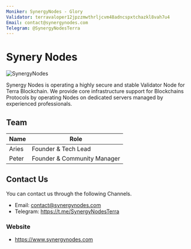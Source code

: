 ```yaml
---
Moniker: SynergyNodes - Glory
Validator: terravaloper12jpzzmwthrljcvm48adncspxtchazkl8vah7u4
Email: contact@synergynodes.com
Telegram: @SynergyNodesTerra
---
```


# Synery Nodes
![SynergyNodes](https://avatars1.githubusercontent.com/u/43811871?s=460&v=4)

Synergy Nodes is operating a highly secure and stable Validator Node for Terra Blockchain. We provide core infrastructure support for Blockchains Protocols by operating Nodes on dedicated servers managed by experienced professionals.

## Team

| Name         | Role
| ------------ | -------------------         |
| Aries        | Founder & Tech Lead         |
| Peter        | Founder & Community Manager |


## Contact Us

You can contact us through the following Channels.

- Email: contact@synergynodes.com
- Telegram: https://t.me/SynergyNodesTerra

### Website

- https://www.synergynodes.com
